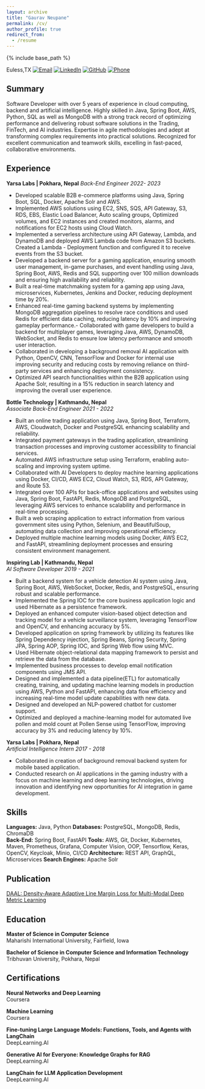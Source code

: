 ```yaml
---
layout: archive
title: "Gaurav Neupane"
permalink: /cv/
author_profile: true
redirect_from:
  - /resume
---
```


{% include base_path %}


Euless,TX [![Email](https://img.shields.io/badge/Email-D14836?style=flat-square&logo=gmail&logoColor=white)](mailto:ngaurav456@gmail.com) [![LinkedIn](https://img.shields.io/badge/LinkedIn-0077B5?style=flat-square&logo=linkedin&logoColor=white)](https://www.linkedin.com/in/neupane-gaurav) [![GitHub](https://img.shields.io/badge/GitHub-181717?style=flat-square&logo=github&logoColor=white)](https://github.com/ngaurav07) [![Phone](https://img.shields.io/badge/Phone-brightgreen?style=flat-square&logo=phone&logoColor=white)](tel:+16824348187)



## Summary

Software Developer with over 5 years of experience in cloud computing, backend and artificial intelligence. Highly skilled in  Java, Spring Boot,  AWS, Python, SQL as well as MongoDB with a strong track record of optimizing performance and delivering robust software solutions in the Trading, FinTech, and AI industries. Expertise in agile methodologies and adept at transforming complex requirements into practical solutions. Recognized for excellent communication and teamwork skills, excelling in fast-paced, collaborative environments.

## Experience

**Yarsa Labs | Pokhara, Nepal** 
*Back-End Engineer 2022- 2023*

- Developed scalable B2B e-commerce platforms using Java, Spring Boot, SQL, Docker, Apache Solr and AWS.
- Implemented AWS solutions using EC2, SNS, SQS, API Gateway, S3, RDS, EBS, Elastic Load Balancer, Auto scaling groups, Optimized volumes, and EC2 instances and created monitors, alarms, and notifications for EC2 hosts using Cloud Watch.
- Implemented a serverless architecture using API Gateway, Lambda, and DynamoDB and deployed AWS Lambda code from Amazon S3 buckets. Created a Lambda - Deployment function and configured it to receive events from the S3 bucket.
- Developed a backend server for a gaming application, ensuring smooth user management, in-game purchases, and event handling using  Java, Spring Boot, AWS, Redis and SQL supporting over 100 million downloads and ensuring high availability and reliability.
- Built a real-time matchmaking system for a gaming app using Java, microservices, Kubernetes, Jenkins and  Docker, reducing deployment time by 20%.
- Enhanced real-time gaming backend systems by implementing MongoDB aggregation pipelines to resolve race conditions and used Redis for efficient data caching, reducing latency by 10% and improving gameplay performance.- Collaborated with game developers to build a backend for multiplayer games, leveraging Java, AWS,  DynamoDB, WebSocket, and Redis to ensure low latency performance and smooth user interaction.
- Collaborated in developing a background removal AI application with Python, OpenCV, CNN, TensorFlow and Docker for internal use improving security and reducing costs by removing reliance on third-party services and enhancing deployment consistency.
- Optimized API search functionalities within the B2B application using Apache Solr, resulting in a 15% reduction in search latency and improving the overall user experience.




**Bottle Technology | Kathmandu, Nepal**  
*Associate Back-End Engineer 2021 - 2022*

- Built an online trading application using Java, Spring Boot, Terraform, AWS, Cloudwatch,  Docker and PostgreSQL enhancing scalability and reliability.
- Integrated payment gateways in the trading application, streamlining transaction processes and improving customer accessibility to financial services.
- Automated AWS infrastructure setup using Terraform, enabling auto-scaling and improving system uptime.
- Collaborated with AI Developers to deploy machine learning applications using Docker, CI/CD, AWS EC2, Cloud Watch, S3, RDS, API Gateway, and Route 53.
- Integrated over 100 APIs for back-office applications and websites using Java, Spring Boot, FastAPI, Redis, MongoDB and PostgreSQL, leveraging AWS services to enhance scalability and performance in real-time processing.
- Built a web scraping application to extract information from various government sites using Python, Selenium, and BeautifulSoup, automating data collection and improving operational efficiency.
- Deployed multiple machine learning models using Docker, AWS EC2, and FastAPI, streamlining deployment processes and ensuring consistent environment management.





**Inspiring Lab | Kathmandu, Nepal**  
*AI Software Developer 2019 - 2021*

- Built a backend system for a vehicle detection AI system using Java, Spring Boot, AWS, WebSocket, Docker, Redis, and PostgreSQL, ensuring robust and scalable performance.
- Implemented the Spring IOC for the core business application logic and used Hibernate as a persistence framework.
- Deployed an enhanced computer vision-based object detection and tracking model for a vehicle surveillance system, leveraging TensorFlow and OpenCV, and enhancing accuracy by 5%.
- Developed application on spring framework by utilizing its features like Spring Dependency injection, Spring Beans, Spring Security, Spring JPA, Spring AOP, Spring IOC, and Spring Web flow using MVC.
- Used Hibernate object-relational data mapping framework to persist and retrieve the data from the database.
- Implemented business processes to develop email notification components using JMS API.
- Designed and implemented a data pipeline(ETL) for automatically creating, training, and updating machine learning models in production using AWS, Python and FastAPI, enhancing data flow efficiency and increasing real-time model update capabilities with new data.
- Designed and developed an NLP-powered chatbot for customer support.
- Optimized and deployed a machine-learning model for automated live pollen and mold count at Pollen Sense using TensorFlow, improving accuracy by 3% and reducing latency by 10%.



**Yarsa Labs | Pokhara, Nepal**  
*Artificial Intelligence Intern 2017 - 2018*

- Collaborated in creation of background removal backend system for mobile based application.
- Conducted research on AI applications in the gaming industry with a focus on machine learning and deep learning technologies, driving innovation and identifying new opportunities for AI integration in game development.


## Skills

**Languages:** Java, Python
**Databases:** PostgreSQL, MongoDB, Redis, ChromaDB  
**Back-End:** Spring Boot, FastAPI
**Tools:** AWS, Git, Docker, Kubernetes, Maven, Prometheus, Grafana, Computer Vision, OOP, Tensorflow, Keras, OpenCV, Keycloak, Minio, CI/CD
**Architecture:** REST API, GraphQL, Microservices
**Search Engines:** Apache Solr

## Publication
[DAAL: Density-Aware Adaptive Line Margin Loss for Multi-Modal Deep Metric Learning](https://arxiv.org/abs/2410.05438)


## Education

**Master of Science in Computer Science**  
Maharishi International University, Fairfield, Iowa

**Bachelor of Science in Computer Science and Information Technology**  
Tribhuvan University, Pokhara, Nepal

## Certifications

**Neural Networks and Deep Learning**  
Coursera  

**Machine Learning**  
Coursera  

**Fine-tuning Large Language Models: Functions, Tools, and Agents with LangChain**  
DeepLearning.AI  

**Generative AI for Everyone: Knowledge Graphs for RAG**  
DeepLearning.AI  

**LangChain for LLM Application Development**  
DeepLearning.AI




